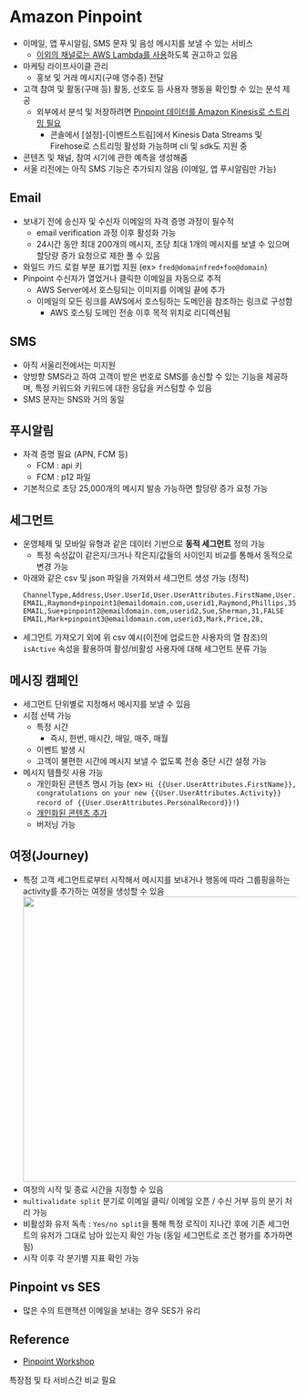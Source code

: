 # Amazon Pinpoint

- 이메일, 앱 푸시알림, SMS 문자 및 음성 메시지를 보낼 수 있는 서비스
  - [이외의 채널로는 AWS Lambda를 사용](https://docs.aws.amazon.com/ko_kr/pinpoint/latest/developerguide/channels-custom.html)하도록 권고하고 있음
- 마케팅 라이프사이클 관리
  - 홍보 및 거래 메시지(구매 영수증) 전달
- 고객 참여 및 활동(구매 등) 활동, 선호도 등 사용자 행동을 확인할 수 있는 분석 제공
  - 외부에서 분석 및 저장하려면 [Pinpoint 데이터를 Amazon Kinesis로 스트리밍 필요](https://docs.aws.amazon.com/ko_kr/pinpoint/latest/developerguide/event-streams.html)
    - 콘솔에서 [설정]-[이벤트스트림]에서 Kinesis Data Streams 및 Firehose로 스트리밍 활성화 가능하며 cli 및 sdk도 지원 중
- 콘텐츠 및 채널, 참여 시기에 관한 예측을 생성해줌
- 서울 리전에는 아직 SMS 기능은 추가되지 않음 (이메일, 앱 푸시알림만 가능)

## Email

- 보내기 전에 송신자 및 수신자 이메일의 자격 증명 과정이 필수적
  - email verification 과정 이후 활성화 가능
  - 24시간 동안 최대 200개의 메시지, 초당 최대 1개의 메시지를 보낼 수 있으며 할당량 증가 요청으로 제한 풀 수 있음
- 와일드 카드 로컬 부분 표기법 지원 (ex> `fred@domainfred+foo@domain`)
- Pinpoint 수신자가 열었거나 클릭한 이메일을 자동으로 추적
  - AWS Server에서 호스팅되는 이미지를 이메일 끝에 추가
  - 이메일의 모든 링크를 AWS에서 호스팅하는 도메인을 참조하는 링크로 구성함
    - AWS 호스팅 도메인 전송 이후 목적 위치로 리디렉션됨

## SMS

- 아직 서울리전에서는 미지원
- 양방향 SMS라고 하여 고객이 받은 번호로 SMS를 송신할 수 있는 기능을 제공하며, 특정 키워드와 키워드에 대한 응답을 커스텀할 수 있음
- SMS 문자는 SNS와 거의 동일

## 푸시알림

- 자격 증명 필요 (APN, FCM 등)
  - FCM : api 키
  - FCM : p12 파일
- 기본적으로 초당 25,000개의 메시지 발송 가능하면 할당량 증가 요청 가능

## 세그먼트

- 운영체제 및 모바일 유형과 같은 데이터 기반으로 **동적 세그먼트** 정의 가능
  - 특정 속성값이 같은지/크거나 작은지/값들의 사이인지 비교를 통해서 동적으로 변경 가능
- 아래와 같은 csv 및 json 파일을 가져와서 세그먼트 생성 가능 (정적)
  ```csv
  ChannelType,Address,User.UserId,User.UserAttributes.FirstName,User.UserAttributes.LastName,User.UserAttributes.age,User.UserAttributes.isActive
  EMAIL,Raymond+pinpoint1@emaildomain.com,userid1,Raymond,Phillips,35,TRUE
  EMAIL,Sue+pinpoint2@emaildomain.com,userid2,Sue,Sherman,31,FALSE
  EMAIL,Mark+pinpoint3@emaildomain.com,userid3,Mark,Price,28,
  ```
- 세그먼트 가져오기 외에 위 csv 예시(이전에 업로드한 사용자의 열 참조)의 `isActive` 속성을 활용하여 활성/비활성 사용자에 대해 세그먼트 분류 가능

## 메시징 캠페인

- 세그먼트 단위별로 지정해서 메시지를 보낼 수 있음
- 시점 선택 가능
  - 특정 시간
    - 즉시, 한번, 매시간, 매일, 매주, 매월
  - 이벤트 발생 시
  - 고객이 불편한 시간에 메시지 보낼 수 없도록 전송 중단 시간 설정 가능
- 메시지 템플릿 사용 가능
  - 개인화된 콘텐츠 명시 가능 (ex> `Hi {{User.UserAttributes.FirstName}}, congratulations on your new {{User.UserAttributes.Activity}} record of {{User.UserAttributes.PersonalRecord}}!`)
  - [개인화된 콘텐츠 추가](https://docs.aws.amazon.com/pinpoint/latest/userguide/message-templates-personalizing.html)
  - 버저닝 가능

## 여정(Journey)

- 특정 고객 세그먼트로부터 시작해서 메시지를 보내거나 행동에 따라 그룹핑을하는 activity를 추가하는 여정을 생성할 수 있음
  <img src="https://pinpoint-jumpstart.workshop.aws/images/aJourneyFull.png" width=500 height=500>
- 여정의 시작 및 종료 시간을 지정할 수 있음
- `multivalidate split` 분기로 이메일 클릭/ 이메일 오픈 / 수신 거부 등의 분기 처리 가능
- 비활성화 유저 독촉 : `Yes/no split`을 통해 특정 로직이 지나간 후에 기존 세그먼트의 유저가 그대로 남아 있는지 확인 가능 (동일 세그먼트로 조건 평가를 추가하면 됨)
- 시작 이후 각 분기별 지표 확인 가능

## Pinpoint vs SES

- 많은 수의 트랜잭션 이메일을 보내는 경우 SES가 유리

## Reference

- [Pinpoint Workshop](https://pinpoint-jumpstart.workshop.aws/en/)

특장점 및 타 서비스간 비교 필요
